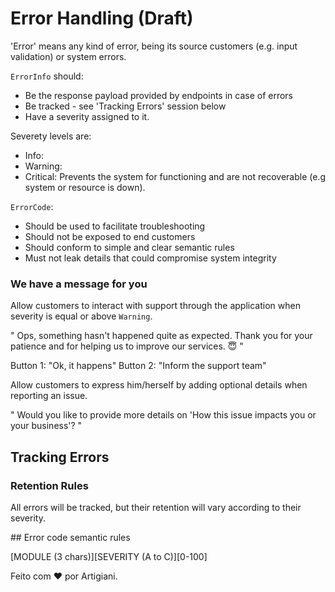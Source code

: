 # Error Handling (Draft)

'Error' means any kind of error, being its source customers (e.g. input validation) or system errors.

`ErrorInfo` should:
 - Be the response payload provided by endpoints in case of errors
 - Be tracked - see 'Tracking Errors' session below
 - Have a severity assigned to it.

 Severety levels are:
 - Info:
 - Warning:
 - Critical: Prevents the system for functioning and are not recoverable (e.g system or resource is down).

`ErrorCode`:
- Should be used to facilitate troubleshooting
- Should not be exposed to end customers
- Should conform to simple and clear semantic rules
- Must not leak details that could compromise system integrity

### We have a message for you

Allow customers to interact with support through the application when severity is equal or above `Warning`.

"
Ops, something hasn't happened quite as expected.
Thank you for your patience and for helping us to improve our services. 😇
"

Button 1: "Ok, it happens"
Button 2: "Inform the support team"

Allow customers to express him/herself by adding optional details when reporting an issue.

"
Would you like to provide more details on 'How this issue impacts you or your business'?
"

## Tracking Errors

### Retention Rules

All errors will be tracked, but their retention will vary according to their severity.

## Error code semantic rules

[MODULE (3 chars)][SEVERITY (A to C)][0-100]


Feito com ❤️ por Artigiani.
